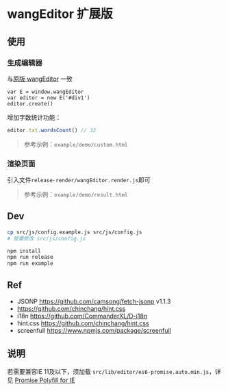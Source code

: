 
# wangEditor 扩展版

## 使用
### 生成编辑器
与[原版 wangEditor](https://github.com/wangfupeng1988/wangEditor) 一致
```
var E = window.wangEditor
var editor = new E('#div1')
editor.create()
```

增加字数统计功能：
```js
editor.txt.wordsCount() // 32
```

> 参考示例：`example/demo/custom.html`

### 渲染页面
引入文件`release-render/wangEditor.render.js`即可


> 参考示例：`example/demo/result.html`

## Dev
```sh
cp src/js/config.example.js src/js/config.js
# 按需修改 src/js/config.js

npm install
npm run release
npm run example
```

## Ref
- JSONP https://github.com/camsong/fetch-jsonp v1.1.3
- https://github.com/chinchang/hint.css
- i18n  https://github.com/CommanderXL/D-i18n
- hint.css https://github.com/chinchang/hint.css
- screenfull https://www.npmjs.com/package/screenfull

## 说明
若需要兼容IE 11及以下，须加载 `src/lib/editor/es6-promise.auto.min.js`，详见 [Promise Polyfill for IE](https://github.com/camsong/fetch-jsonp#promise-polyfill-for-ie)

